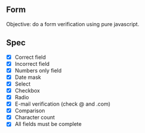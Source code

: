 ## Form
Objective: do a form verification using pure javascript.

## Spec
- [x] Correct field
- [x] Incorrect field
- [x] Numbers only field
- [x] Date mask
- [x] Select
- [x] Checkbox
- [x] Radio
- [x] E-mail verification (check @ and .com)
- [x] Comparison
- [x] Character count
- [x] All fields must be complete
